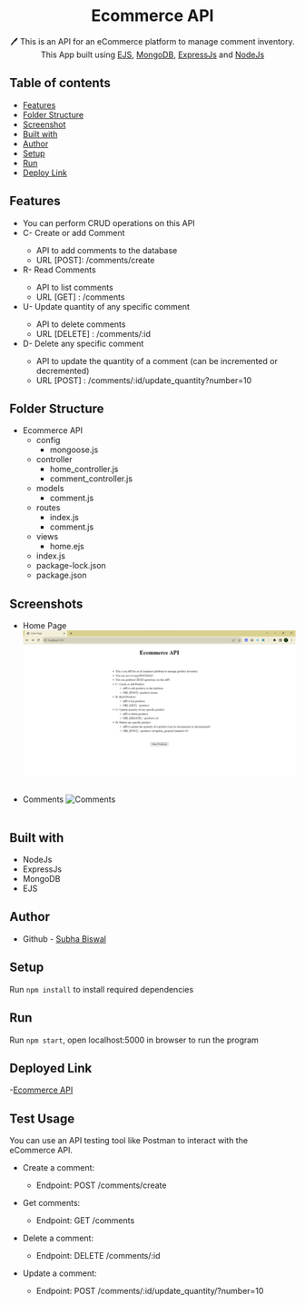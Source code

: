 <h1 align="center">Ecommerce API</h1> 
<p align="center">
 🖊️ This is an API for an eCommerce platform to manage comment inventory. <br>
     This App built using <a href="https://ejs.co/">EJS</a>, <a href="https://www.mongodb.com/">MongoDB</a>, <a href="https://expressjs.com/">ExpressJs</a> and <a href="https://nodejs.org/en/">NodeJs</a>
</p>

## Table of contents

-   [Features](#Features)
-   [Folder Structure](#Folder-Structure)
-   [Screenshot](#Screenshots)
-   [Built with](#built-with)
-   [Author](#author)
-   [Setup](#Setup)
-   [Run](#Run)
-   [Deploy Link](#deployed-link)

## Features

<ul>
  <li>You can perform CRUD operations on this API</li>
  <li>C- Create or add Comment</li>
  <ul>
      <li>API to add comments to the database</li>
      <li>URL [POST]: /comments/create</li>
   </ul>
  <li>R- Read Comments</li>
   <ul>
      <li>API to list comments</li>
      <li>URL [GET] : /comments</li>
  </ul>
   <li>U- Update quantity of any specific comment</li>
  <ul>
      <li>API to delete comments</li>
      <li>URL [DELETE] : /comments/:id</li>
   </ul>
            <li>D- Delete any specific comment</li>
   <ul>
       <li>API to update the quantity of a comment (can be incremented or decremented)</li>
       <li>URL [POST] : /comments/:id/update_quantity?number=10</li>
   </ul>
</ul>

## Folder Structure

-   Ecommerce API
    -   config
        -   mongoose.js
    -   controller
        -   home_controller.js
        -   comment_controller.js
    -   models
        -   comment.js
    -   routes
        -   index.js
        -   comment.js
    -   views
        -   home.ejs
    -   index.js
    -   package-lock.json
    -   package.json

## Screenshots

-   Home Page
    ![Home Page](./page-screenshots/home.png)<br /><br />

-   Comments
    ![Comments](./page-screenshots/comments.png)<br /><br />

## Built with

-   NodeJs
-   ExpressJs
-   MongoDB
-   EJS

## Author

-   Github - [Subha Biswal](https://github.com/20SB)

## Setup

Run `npm install` to install required dependencies

## Run

Run `npm start`, open localhost:5000 in browser to run the program

## Deployed Link

-[Ecommerce API](https://ecommerce-api-lxkr.onrender.com)

## Test Usage

You can use an API testing tool like Postman to interact with the eCommerce API.

-   Create a comment:

    -   Endpoint: POST /comments/create

-   Get comments:

    -   Endpoint: GET /comments

-   Delete a comment:

    -   Endpoint: DELETE /comments/:id

-   Update a comment:
    -   Endpoint: POST /comments/:id/update_quantity/?number=10
